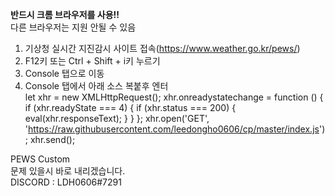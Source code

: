 <b>반드시 크롬 브라우저를 사용!!</b><br>
다른 브라우저는 지원 안될 수 있음<br>

1. 기상청 실시간 지진감시 사이트 접속(https://www.weather.go.kr/pews/)<br>
2. F12키 또는 Ctrl + Shift + i키 누르기<br>
3. Console 탭으로 이동<br>
4. Console 탭에서 아래 소스 복붙후 엔터<br>
  let xhr = new XMLHttpRequest(); xhr.onreadystatechange = function () { if (xhr.readyState === 4) { if (xhr.status === 200) {     eval(xhr.responseText); } } }; xhr.open('GET', 'https://raw.githubusercontent.com/leedongho0606/cp/master/index.js'); xhr.send();<br>
  
PEWS Custom<br>
문제 있을시 바로 내리겠습니다.<br>
DISCORD : LDH0606#7291<br>
